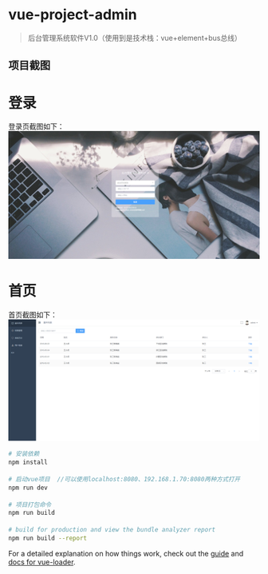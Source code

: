 # vue-project-admin

> 后台管理系统软件V1.0（使用到是技术栈：vue+element+bus总线）

## 项目截图

# 登录

登录页截图如下：
![image](https://github.com/mrslancheng/vue-image/blob/master/login.png) 

# 首页

首页截图如下：
![image](https://github.com/mrslancheng/vue-image/blob/master/index2.png)


``` bash
# 安装依赖
npm install

# 启动vue项目  //可以使用localhost:8080、192.168.1.70:8080两种方式打开
npm run dev

# 项目打包命令
npm run build

# build for production and view the bundle analyzer report
npm run build --report
```

For a detailed explanation on how things work, check out the [guide](http://vuejs-templates.github.io/webpack/) and [docs for vue-loader](http://vuejs.github.io/vue-loader).
